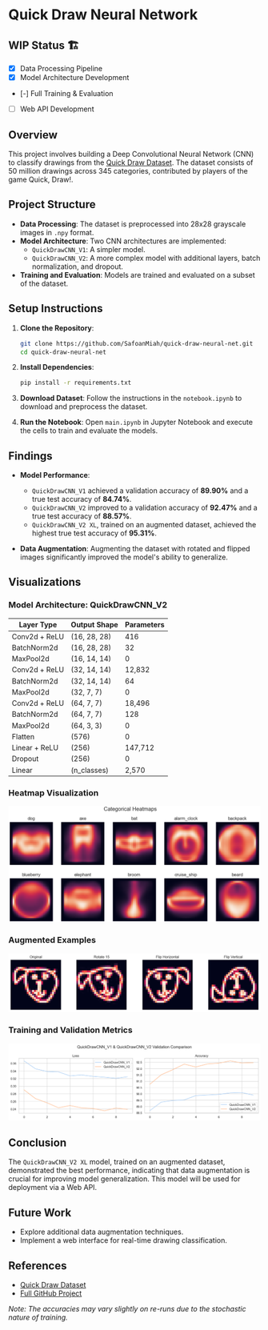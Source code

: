 # Quick Draw Neural Network

## WIP Status 🏗️
- [x] Data Processing Pipeline
- [x] Model Architecture Development
- [-] Full Training & Evaluation
- [ ] Web API Development

## Overview

This project involves building a Deep Convolutional Neural Network (CNN) to classify drawings from the [Quick Draw Dataset](https://quickdraw.withgoogle.com/data). The dataset consists of 50 million drawings across 345 categories, contributed by players of the game Quick, Draw!.

## Project Structure

- **Data Processing**: The dataset is preprocessed into 28x28 grayscale images in `.npy` format.
- **Model Architecture**: Two CNN architectures are implemented:
  - `QuickDrawCNN_V1`: A simpler model.
  - `QuickDrawCNN_V2`: A more complex model with additional layers, batch normalization, and dropout.
- **Training and Evaluation**: Models are trained and evaluated on a subset of the dataset.

## Setup Instructions

1. **Clone the Repository**:

   ```bash
   git clone https://github.com/SafoanMiah/quick-draw-neural-net.git
   cd quick-draw-neural-net
   ```

2. **Install Dependencies**:

   ```bash
   pip install -r requirements.txt
   ```

3. **Download Dataset**:
   Follow the instructions in the `notebook.ipynb` to download and preprocess the dataset.

4. **Run the Notebook**:
   Open `main.ipynb` in Jupyter Notebook and execute the cells to train and evaluate the models.

## Findings

- **Model Performance**:

  - `QuickDrawCNN_V1` achieved a validation accuracy of **89.90%** and a true test accuracy of **84.74%**.
  - `QuickDrawCNN_V2` improved to a validation accuracy of **92.47%** and a true test accuracy of **88.57%**.
  - `QuickDrawCNN_V2 XL`, trained on an augmented dataset, achieved the highest true test accuracy of **95.31%**.

- **Data Augmentation**: Augmenting the dataset with rotated and flipped images significantly improved the model's ability to generalize.

## Visualizations

### Model Architecture: QuickDrawCNN_V2

| Layer Type    | Output Shape | Parameters |
| ------------- | ------------ | ---------- |
| Conv2d + ReLU | (16, 28, 28) | 416        |
| BatchNorm2d   | (16, 28, 28) | 32         |
| MaxPool2d     | (16, 14, 14) | 0          |
| Conv2d + ReLU | (32, 14, 14) | 12,832     |
| BatchNorm2d   | (32, 14, 14) | 64         |
| MaxPool2d     | (32, 7, 7)   | 0          |
| Conv2d + ReLU | (64, 7, 7)   | 18,496     |
| BatchNorm2d   | (64, 7, 7)   | 128        |
| MaxPool2d     | (64, 3, 3)   | 0          |
| Flatten       | (576)        | 0          |
| Linear + ReLU | (256)        | 147,712    |
| Dropout       | (256)        | 0          |
| Linear        | (n_classes)  | 2,570      |

### Heatmap Visualization
![Heatmap of all images in a sample categories](image.png)

### Augmented Examples
![Augmentation of starting image](image-1.png)

### Training and Validation Metrics
![Model training and validation metrics](image-3.png)

## Conclusion

The `QuickDrawCNN_V2 XL` model, trained on an augmented dataset, demonstrated the best performance, indicating that data augmentation is crucial for improving model generalization. This model will be used for deployment via a Web API.

## Future Work

- Explore additional data augmentation techniques.
- Implement a web interface for real-time drawing classification.

## References

- [Quick Draw Dataset](https://quickdraw.withgoogle.com/data)
- [Full GitHub Project](https://github.com/SafoanMiah/quick-draw-neural-net)

_Note: The accuracies may vary slightly on re-runs due to the stochastic nature of training._
